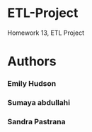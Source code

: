 # ETL-Project
Homework 13, ETL Project
<h1>Authors</h1>
<h3> Emily Hudson</h3>
<h3>	Sumaya abdullahi							</h3>
<h3> Sandra Pastrana</h3>
